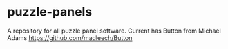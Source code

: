 # puzzle-panels
A repository for all puzzle panel software.
Current has Button from Michael Adams https://github.com/madleech/Button

